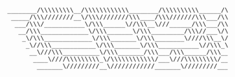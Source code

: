 <pre>
________/\\\\\\\\\__/\\\\\\\\\\\\________/\\\\\\\\\\______/\\\\\\\________/\\\\\\\_______/\\\\\\\\\_____        
 _____/\\\////////__\/\\\////////\\\____/\\\///////\\\___/\\\/////\\\____/\\\/////\\\___/\\\///////\\\___       
  ___/\\\/___________\/\\\______\//\\\__\///______/\\\___/\\\____\//\\\__/\\\____\//\\\_\///______\//\\\__      
   __/\\\_____________\/\\\_______\/\\\_________/\\\//___\/\\\_____\/\\\_\/\\\_____\/\\\___________/\\\/___     
    _\/\\\_____________\/\\\_______\/\\\________\////\\\__\/\\\_____\/\\\_\/\\\_____\/\\\________/\\\//_____    
     _\//\\\____________\/\\\_______\/\\\___________\//\\\_\/\\\_____\/\\\_\/\\\_____\/\\\_____/\\\//________   
      __\///\\\__________\/\\\_______/\\\___/\\\______/\\\__\//\\\____/\\\__\//\\\____/\\\____/\\\/___________  
       ____\////\\\\\\\\\_\/\\\\\\\\\\\\/___\///\\\\\\\\\/____\///\\\\\\\/____\///\\\\\\\/____/\\\\\\\\\\\\\\\_ 
        _______\/////////__\////////////_______\/////////________\///////________\///////_____\///////////////__

</pre>
